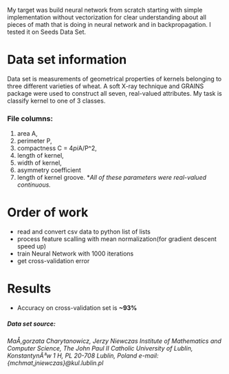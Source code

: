 My target was build neural network from scratch starting with simple implementation without vectorization for clear understanding about all pieces of math that is doing in neural network and in backpropagation.
I tested it on Seeds Data Set.

# Data set information
Data set is measurements of geometrical properties of kernels belonging to three different varieties of wheat. A soft X-ray technique and GRAINS package were used to construct all seven, real-valued attributes. My task is classify kernel to one of 3 classes.

### File columns:
1. area A, 
2. perimeter P, 
3. compactness C = 4*pi*A/P^2, 
4. length of kernel, 
5. width of kernel, 
6. asymmetry coefficient 
7. length of kernel groove. 
**All of these parameters were real-valued continuous.*

# Order of work
  - read and convert csv data to python list of lists
  - process feature scalling with mean normalization(for gradient descent speed up)
  - train Neural Network with 1000 iterations
  - get cross-validation error

# Results
 - Accuracy on cross-validation set is **~93%**
&nbsp;
&nbsp;
&nbsp;
##### Data set source:
*MaÅ‚gorzata Charytanowicz, Jerzy Niewczas 
Institute of Mathematics and Computer Science, 
The John Paul II Catholic University of Lublin, KonstantynÃ³w 1 H, 
PL 20-708 Lublin, Poland 
e-mail: {mchmat,jniewczas}@kul.lublin.pl*
